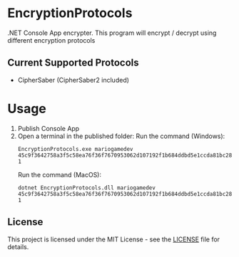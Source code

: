 # EncryptionProtocols
.NET Console App encrypter. This program will encrypt / decrypt using different encryption protocols

## Current Supported Protocols
- CipherSaber (CipherSaber2 included)

# Usage

1. Publish Console App
2. Open a terminal in the published folder:
    Run the command (Windows):
    ```
    EncryptionProtocols.exe mariogamedev 45c9f3642758a3f5c58ea76f36f7670953062d107192f1b684ddbd5e1ccda81bc280f6c2a11ad391704db92763afba345395ff01d964a7e8209c 1
    ```
    Run the command (MacOS):
    ```
    dotnet EncryptionProtocols.dll mariogamedev 45c9f3642758a3f5c58ea76f36f7670953062d107192f1b684ddbd5e1ccda81bc280f6c2a11ad391704db92763afba345395ff01d964a7e8209c 1
    ```
## License
This project is licensed under the MIT License - see the [LICENSE](LICENSE) file for details.
